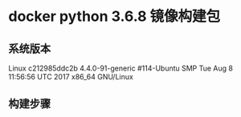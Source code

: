 # docker python 3.6.8 镜像构建包

## 系统版本
Linux c212985ddc2b 4.4.0-91-generic #114-Ubuntu SMP Tue Aug 8 11:56:56 UTC 2017 x86_64 GNU/Linux

## 构建步骤

### 
```sh

```